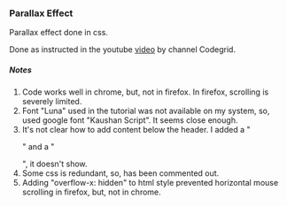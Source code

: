 ### Parallax Effect

Parallax effect done in css.

Done as instructed in the youtube [video](https://www.youtube.com/watch?v=6CQ7DYni7Bg) by channel Codegrid.

##### Notes
1. Code works well in chrome, but, not in firefox. In firefox, scrolling is severely limited.
2. Font "Luna" used in the tutorial was not available on my system, so, used google font "Kaushan Script". It seems close enough.
3. It's not clear how to add content below the header. I added a "<p>" and a "<div>", it doesn't show.
4. Some css is redundant, so, has been commented out.
5. Adding "overflow-x: hidden" to html style prevented horizontal mouse scrolling in firefox, but, not in chrome.
